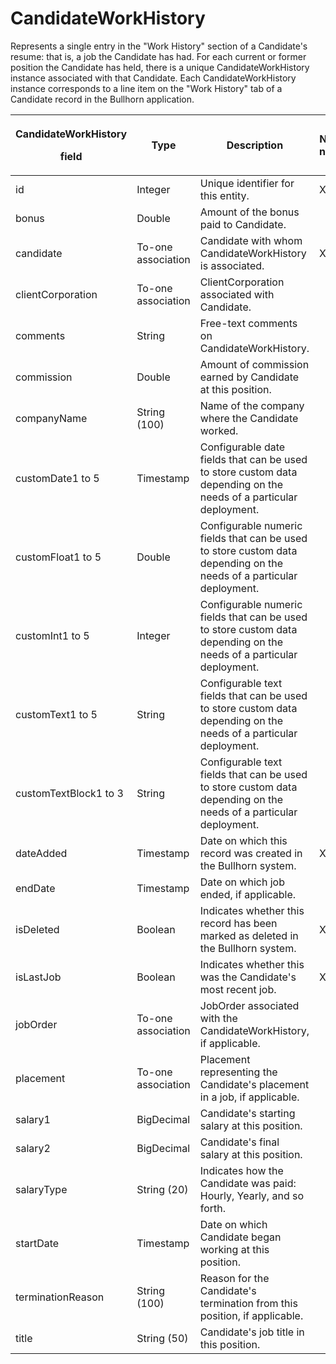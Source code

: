 # CandidateWorkHistory

Represents a single entry in the "Work History" section of a Candidate's resume: that is, a job the Candidate has had. For each current or former position the Candidate has held, there is a unique CandidateWorkHistory instance associated with that Candidate. Each CandidateWorkHistory instance corresponds to a line item on the "Work History" tab of a Candidate record in the Bullhorn application.

<table>
<thead>
<tr class="header">
<th><p><strong>CandidateWorkHistory</strong></p>
<p><strong>field</strong></p></th>
<th><strong>Type</strong></th>
<th><strong>Description</strong></th>
<th><strong>Not null</strong></th>
<th><strong>Read-only</strong></th>
</tr>
</thead>
<tbody>
<tr class="odd">
<td>id</td>
<td>Integer</td>
<td>Unique identifier for this entity.</td>
<td>X</td>
<td>X</td>
</tr>
<tr class="even">
<td>bonus</td>
<td>Double</td>
<td>Amount of the bonus paid to Candidate.</td>
<td> </td>
<td> </td>
</tr>
<tr class="odd">
<td>candidate</td>
<td>To-one association</td>
<td>Candidate with whom CandidateWorkHistory is associated.</td>
<td>X</td>
<td> </td>
</tr>
<tr class="even">
<td>clientCorporation</td>
<td>To-one association</td>
<td>ClientCorporation associated with Candidate.</td>
<td> </td>
<td> </td>
</tr>
<tr class="odd">
<td>comments</td>
<td>String</td>
<td>Free-text comments on CandidateWorkHistory.</td>
<td> </td>
<td> </td>
</tr>
<tr class="even">
<td>commission</td>
<td>Double</td>
<td>Amount of commission earned by Candidate at this position.</td>
<td> </td>
<td> </td>
</tr>
<tr class="odd">
<td>companyName</td>
<td>String (100)</td>
<td>Name of the company where the Candidate worked.</td>
<td> </td>
<td> </td>
</tr>
<tr class="even">
<td>customDate1 to 5</td>
<td>Timestamp</td>
<td>Configurable date fields that can be used to store custom data depending on the needs of a particular deployment.</td>
<td> </td>
<td> </td>
</tr>
<tr class="odd">
<td>customFloat1 to 5</td>
<td>Double</td>
<td>Configurable numeric fields that can be used to store custom data depending on the needs of a particular deployment.</td>
<td> </td>
<td> </td>
</tr>
<tr class="even">
<td>customInt1 to 5</td>
<td>Integer</td>
<td>Configurable numeric fields that can be used to store custom data depending on the needs of a particular deployment.</td>
<td> </td>
<td> </td>
</tr>
<tr class="odd">
<td>customText1 to 5</td>
<td>String</td>
<td>Configurable text fields that can be used to store custom data depending on the needs of a particular deployment.</td>
<td> </td>
<td> </td>
</tr>
<tr class="even">
<td>customTextBlock1 to 3</td>
<td>String</td>
<td>Configurable text fields that can be used to store custom data depending on the needs of a particular deployment.</td>
<td> </td>
<td> </td>
</tr>
<tr class="odd">
<td>dateAdded</td>
<td>Timestamp</td>
<td>Date on which this record was created in the Bullhorn system.</td>
<td>X</td>
<td>X</td>
</tr>
<tr class="even">
<td>endDate</td>
<td>Timestamp</td>
<td>Date on which job ended, if applicable.</td>
<td> </td>
<td> </td>
</tr>
<tr class="odd">
<td>isDeleted</td>
<td>Boolean</td>
<td>Indicates whether this record has been marked as deleted in the Bullhorn system.</td>
<td>X</td>
<td> </td>
</tr>
<tr class="even">
<td>isLastJob</td>
<td>Boolean</td>
<td>Indicates whether this was the Candidate's most recent job.</td>
<td>X</td>
<td> </td>
</tr>
<tr class="odd">
<td>jobOrder</td>
<td>To-one association</td>
<td>JobOrder associated with the CandidateWorkHistory, if applicable.</td>
<td> </td>
<td> </td>
</tr>
<tr class="even">
<td>placement</td>
<td>To-one association</td>
<td>Placement representing the Candidate's placement in a job, if applicable. </td>
<td> </td>
<td> </td>
</tr>
<tr class="odd">
<td>salary1</td>
<td>BigDecimal</td>
<td>Candidate's starting salary at this position.</td>
<td> </td>
<td> </td>
</tr>
<tr class="even">
<td>salary2</td>
<td>BigDecimal</td>
<td>Candidate's final salary at this position.</td>
<td> </td>
<td> </td>
</tr>
<tr class="odd">
<td>salaryType</td>
<td>String (20)</td>
<td>Indicates how the Candidate was paid: Hourly, Yearly, and so forth.</td>
<td> </td>
<td> </td>
</tr>
<tr class="even">
<td>startDate</td>
<td>Timestamp</td>
<td>Date on which Candidate began working at this position.</td>
<td> </td>
<td> </td>
</tr>
<tr class="odd">
<td>terminationReason</td>
<td>String (100)</td>
<td>Reason for the Candidate's termination from this position, if applicable.</td>
<td> </td>
<td> </td>
</tr>
<tr class="even">
<td>title</td>
<td>String (50)</td>
<td>Candidate's job title in this position.</td>
<td> </td>
<td> </td>
</tr>
</tbody>
</table>